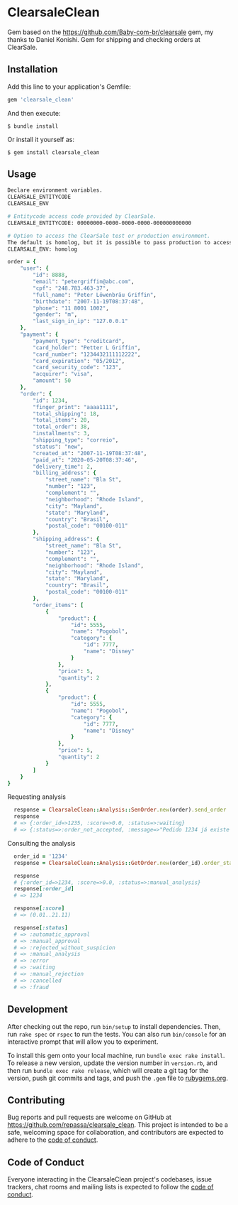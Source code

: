 # ClearsaleClean

Gem based on the https://github.com/Baby-com-br/clearsale gem, my thanks to Daniel Konishi.
Gem for shipping and checking orders at ClearSale.

## Installation

Add this line to your application's Gemfile:

```ruby
gem 'clearsale_clean'
```

And then execute:

    $ bundle install

Or install it yourself as:

    $ gem install clearsale_clean

## Usage

```bash
Declare environment variables.
CLEARSALE_ENTITYCODE
CLEARSALE_ENV

# Entitycode access code provided by ClearSale.
CLEARSALE_ENTITYCODE: 00000000-0000-0000-0000-000000000000

# Option to access the ClearSale test or production environment.
The default is homolog, but it is possible to pass production to access the ClearSale production environment.
CLEARSALE_ENV: homolog
```

```ruby
order = {
	"user": {
		"id": 8888,
		"email": "petergriffin@abc.com",
		"cpf": "248.783.463-37",
		"full_name": "Peter Löwenbräu Griffin",
		"birthdate": "2007-11-19T08:37:48",
		"phone": "11 8001 1002",
		"gender": "m",
		"last_sign_in_ip": "127.0.0.1"
	},
	"payment": {
		"payment_type": "creditcard",
		"card_holder": "Petter L Griffin",
		"card_number": "1234432111112222",
		"card_expiration": "05/2012",
		"card_security_code": "123",
		"acquirer": "visa",
		"amount": 50
	},
	"order": {
		"id": 1234,
		"finger_print": "aaaa1111",
		"total_shipping": 18,
		"total_items": 20,
		"total_order": 38,
		"installments": 3,
		"shipping_type": "correio",
		"status": "new",
		"created_at": "2007-11-19T08:37:48",
		"paid_at": "2020-05-20T08:37:46",
		"delivery_time": 2,
		"billing_address": {
			"street_name": "Bla St",
			"number": "123",
			"complement": "",
			"neighborhood": "Rhode Island",
			"city": "Mayland",
			"state": "Maryland",
			"country": "Brasil",
			"postal_code": "00100-011"
		},
		"shipping_address": {
			"street_name": "Bla St",
			"number": "123",
			"complement": "",
			"neighborhood": "Rhode Island",
			"city": "Mayland",
			"state": "Maryland",
			"country": "Brasil",
			"postal_code": "00100-011"
		},
		"order_items": [
			{
				"product": {
					"id": 5555,
					"name": "Pogobol",
					"category": {
						"id": 7777,
						"name": "Disney"
					}
				},
				"price": 5,
				"quantity": 2
			},
			{
				"product": {
					"id": 5555,
					"name": "Pogobol",
					"category": {
						"id": 7777,
						"name": "Disney"
					}
				},
				"price": 5,
				"quantity": 2
			}
		]
	}
}
```

Requesting analysis
```ruby
  response = ClearsaleClean::Analysis::SenOrder.new(order).send_order
  response
  # => {:order_id=>1235, :score=>0.0, :status=>:waiting}
  # => {:status=>:order_not_accepted, :message=>"Pedido 1234 já existe e não está como reanalise."}
```
Consulting the analysis
```ruby
  order_id = '1234'
  response = ClearsaleClean::Analysis::GetOrder.new(order_id).order_status

  response
  # {:order_id=>1234, :score=>0.0, :status=>:manual_analysis}
  response[:order_id]
  # => 1234

  response[:score]
  # => (0.01..21.11)

  response[:status]
  # => :automatic_approval
  # => :manual_approval
  # => :rejected_without_suspicion
  # => :manual_analysis
  # => :error
  # => :waiting
  # => :manual_rejection
  # => :cancelled
  # => :fraud
```

## Development

After checking out the repo, run `bin/setup` to install dependencies. Then, run `rake spec` or `rspec` to run the tests. You can also run `bin/console` for an interactive prompt that will allow you to experiment.

To install this gem onto your local machine, run `bundle exec rake install`. To release a new version, update the version number in `version.rb`, and then run `bundle exec rake release`, which will create a git tag for the version, push git commits and tags, and push the `.gem` file to [rubygems.org](https://rubygems.org).

## Contributing

Bug reports and pull requests are welcome on GitHub at https://github.com/repassa/clearsale_clean. This project is intended to be a safe, welcoming space for collaboration, and contributors are expected to adhere to the [code of conduct](https://github.com/repassa/clearsale_clean/blob/master/CODE_OF_CONDUCT.md).


## Code of Conduct

Everyone interacting in the ClearsaleClean project's codebases, issue trackers, chat rooms and mailing lists is expected to follow the [code of conduct](https://github.com/repassa/clearsale_clean/blob/master/CODE_OF_CONDUCT.md).
